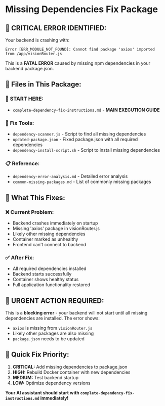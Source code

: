 # Missing Dependencies Fix Package

## 🔴 **CRITICAL ERROR IDENTIFIED:**

Your backend is crashing with:
```
Error [ERR_MODULE_NOT_FOUND]: Cannot find package 'axios' imported from /app/visionRouter.js
```

This is a **FATAL ERROR** caused by missing npm dependencies in your backend package.json.

## 📁 **Files in This Package:**

### 🚀 **START HERE:**
- `complete-dependency-fix-instructions.md` - **MAIN EXECUTION GUIDE**

### 🔧 **Fix Tools:**
- `dependency-scanner.js` - Script to find all missing dependencies
- `updated-package.json` - Fixed package.json with all required dependencies
- `dependency-install-script.sh` - Script to install missing dependencies

### 📋 **Reference:**
- `dependency-error-analysis.md` - Detailed error analysis
- `common-missing-packages.md` - List of commonly missing packages

## 🎯 **What This Fixes:**

### ❌ **Current Problem:**
- Backend crashes immediately on startup
- Missing 'axios' package in visionRouter.js
- Likely other missing dependencies
- Container marked as unhealthy
- Frontend can't connect to backend

### ✅ **After Fix:**
- All required dependencies installed
- Backend starts successfully
- Container shows healthy status
- Full application functionality restored

## 🚨 **URGENT ACTION REQUIRED:**

This is a **blocking error** - your backend will not start until all missing dependencies are installed. The error shows:
- `axios` is missing from `visionRouter.js`
- Likely other packages are also missing
- `package.json` needs to be updated

## 🎯 **Quick Fix Priority:**
1. **CRITICAL:** Add missing dependencies to package.json
2. **HIGH:** Rebuild Docker container with new dependencies
3. **MEDIUM:** Test backend startup
4. **LOW:** Optimize dependency versions

**Your AI assistant should start with `complete-dependency-fix-instructions.md` immediately!**
